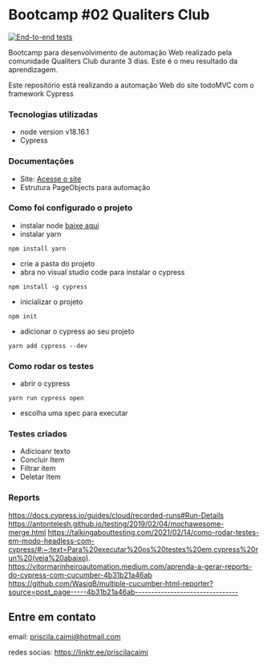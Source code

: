 # Bootcamp #02 Qualiters Club 
[![End-to-end tests](https://github.com/pricaimiTech/todoMVC_cypress/actions/workflows/main.yml/badge.svg?branch=main)](https://github.com/pricaimiTech/todoMVC_cypress/actions/workflows/main.yml)

Bootcamp para desenvolvimento de automação Web realizado pela comunidade Qualiters Club durante 3 dias. Este é o meu resultado da aprendizagem. 

Este repositório está realizando a automação Web do site todoMVC com o framework Cypress 

### Tecnologias utilizadas
- node version v18.16.1
- Cypress

### Documentações 

- Site: [Acesse o site](https://todomvc.com/examples/vanillajs)
- Estrutura PageObjects para automação

### Como foi configurado o projeto


- instalar node [baixe aqui](https://nodejs.org/en/download) 
- instalar yarn
``` 
npm install yarn
```
- crie a pasta do projeto
- abra no visual studio code para instalar o cypress
```
npm install -g cypress
```
- inicializar o projeto
```
npm init
```
- adicionar o cypress ao seu projeto
```
yarn add cypress --dev
```


### Como rodar os testes 

- abrir o cypress

```
yarn run cypress open
```

- escolha uma spec para executar

### Testes criados

- Adicioanr texto
- Concluir Item
- Filtrar item
- Deletar Item


### Reports
https://docs.cypress.io/guides/cloud/recorded-runs#Run-Details 
https://antontelesh.github.io/testing/2019/02/04/mochawesome-merge.html
https://talkingabouttesting.com/2021/02/14/como-rodar-testes-em-modo-headless-com-cypress/#:~:text=Para%20executar%20os%20testes%20em,cypress%20run%20(veja%20abaixo).
https://vitormarinheiroautomation.medium.com/aprenda-a-gerar-reports-do-cypress-com-cucumber-4b31b21a46ab
https://github.com/WasiqB/multiple-cucumber-html-reporter?source=post_page-----4b31b21a46ab--------------------------------

## Entre em contato 

email: priscila.caimi@hotmail.com

redes socias: https://linktr.ee/priscilacaimi
